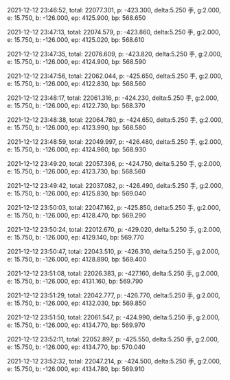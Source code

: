2021-12-12 23:46:52, total: 22077.301, p: -423.300, delta:5.250 手, g:2.000, e: 15.750, b: -126.000, ep: 4125.900, bp: 568.650

2021-12-12 23:47:13, total: 22074.579, p: -423.860, delta:5.250 手, g:2.000, e: 15.750, b: -126.000, ep: 4125.020, bp: 568.610

2021-12-12 23:47:35, total: 22076.609, p: -423.820, delta:5.250 手, g:2.000, e: 15.750, b: -126.000, ep: 4124.900, bp: 568.590

2021-12-12 23:47:56, total: 22062.044, p: -425.650, delta:5.250 手, g:2.000, e: 15.750, b: -126.000, ep: 4122.830, bp: 568.560

2021-12-12 23:48:17, total: 22061.316, p: -424.230, delta:5.250 手, g:2.000, e: 15.750, b: -126.000, ep: 4122.730, bp: 568.370

2021-12-12 23:48:38, total: 22064.780, p: -424.650, delta:5.250 手, g:2.000, e: 15.750, b: -126.000, ep: 4123.990, bp: 568.580

2021-12-12 23:48:59, total: 22049.997, p: -426.480, delta:5.250 手, g:2.000, e: 15.750, b: -126.000, ep: 4124.960, bp: 568.930

2021-12-12 23:49:20, total: 22057.396, p: -424.750, delta:5.250 手, g:2.000, e: 15.750, b: -126.000, ep: 4123.730, bp: 568.560

2021-12-12 23:49:42, total: 22037.082, p: -426.490, delta:5.250 手, g:2.000, e: 15.750, b: -126.000, ep: 4125.830, bp: 569.040

2021-12-12 23:50:03, total: 22047.162, p: -425.850, delta:5.250 手, g:2.000, e: 15.750, b: -126.000, ep: 4128.470, bp: 569.290

2021-12-12 23:50:24, total: 22012.670, p: -429.020, delta:5.250 手, g:2.000, e: 15.750, b: -126.000, ep: 4129.140, bp: 569.770

2021-12-12 23:50:47, total: 22043.510, p: -426.310, delta:5.250 手, g:2.000, e: 15.750, b: -126.000, ep: 4128.890, bp: 569.400

2021-12-12 23:51:08, total: 22026.383, p: -427.160, delta:5.250 手, g:2.000, e: 15.750, b: -126.000, ep: 4131.160, bp: 569.790

2021-12-12 23:51:29, total: 22042.777, p: -426.770, delta:5.250 手, g:2.000, e: 15.750, b: -126.000, ep: 4132.030, bp: 569.850

2021-12-12 23:51:50, total: 22061.547, p: -424.990, delta:5.250 手, g:2.000, e: 15.750, b: -126.000, ep: 4134.770, bp: 569.970

2021-12-12 23:52:11, total: 22052.897, p: -425.550, delta:5.250 手, g:2.000, e: 15.750, b: -126.000, ep: 4134.770, bp: 570.040

2021-12-12 23:52:32, total: 22047.214, p: -424.500, delta:5.250 手, g:2.000, e: 15.750, b: -126.000, ep: 4134.780, bp: 569.910